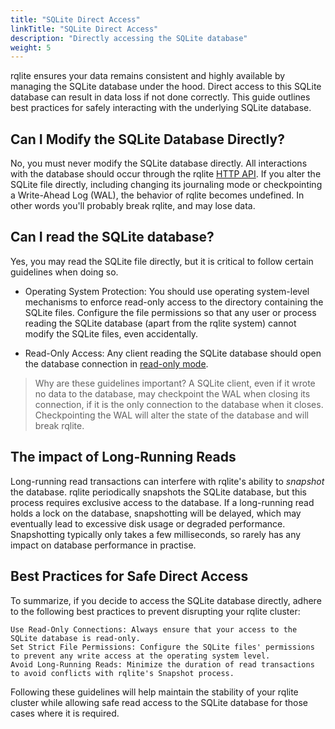 ```yaml
---
title: "SQLite Direct Access"
linkTitle: "SQLite Direct Access"
description: "Directly accessing the SQLite database"
weight: 5
---
```


rqlite ensures your data remains consistent and highly available by managing the SQLite database under the hood. Direct access to this SQLite database can result in data loss if not done correctly. This guide outlines best practices for safely interacting with the underlying SQLite database.

## Can I Modify the SQLite Database Directly?

No, you must never modify the SQLite database directly. All interactions with the database should occur through the rqlite [HTTP API](/docs/api/api/). If you alter the SQLite file directly, including changing its journaling mode or checkpointing a Write-Ahead Log (WAL), the behavior of rqlite becomes undefined. In other words you'll probably break rqlite, and may lose data.

## Can I read the SQLite database?
Yes, you may read the SQLite file directly, but it is critical to follow certain guidelines when doing so.

- Operating System Protection: You should use operating system-level mechanisms to enforce read-only access to the directory containing the SQLite files. Configure the file permissions so that any user or process reading the SQLite database (apart from the rqlite system) cannot modify the SQLite files, even accidentally.

- Read-Only Access: Any client reading the SQLite database should open the database connection in [read-only mode](https://www.sqlite.org/c3ref/open.html).

> Why are these guidelines important? A SQLite client, even if it wrote no data to the database, may checkpoint the WAL when closing its connection, if it is the only connection to the database when it closes. Checkpointing the WAL will alter the state of the database and will break rqlite.

## The impact of Long-Running Reads

Long-running read transactions can interfere with rqlite's ability to _snapshot_ the database. rqlite periodically snapshots the SQLite database, but this process requires exclusive access to the database. If a long-running read holds a lock on the database, snapshotting will be delayed, which may eventually lead to excessive disk usage or degraded performance. Snapshotting typically only takes a few milliseconds, so rarely has any impact on database performance in practise.

## Best Practices for Safe Direct Access

To summarize, if you decide to access the SQLite database directly, adhere to the following best practices to prevent disrupting your rqlite cluster:

    Use Read-Only Connections: Always ensure that your access to the SQLite database is read-only.
    Set Strict File Permissions: Configure the SQLite files' permissions to prevent any write access at the operating system level.
    Avoid Long-Running Reads: Minimize the duration of read transactions to avoid conflicts with rqlite's Snapshot process.

Following these guidelines will help maintain the stability of your rqlite cluster while allowing safe read access to the SQLite database for those cases where it is required.